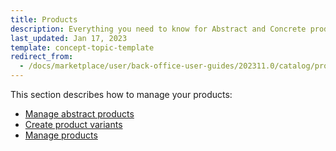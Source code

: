 ```yaml
---
title: Products
description: Everything you need to know for Abstract and Concrete products within your Spryker Marketplace based projects.
last_updated: Jan 17, 2023
template: concept-topic-template
redirect_from:
  - /docs/marketplace/user/back-office-user-guides/202311.0/catalog/products/products.html
---
```

This section describes how to manage your products:
- [Manage abstract products](/docs/pbc/all/product-information-management/latest/marketplace/manage-in-the-back-office/products/abstract-products/abstract-products.html)
- [Create product variants](/docs/pbc/all/product-information-management/latest/marketplace/manage-in-the-back-office/products/create-product-variants.html)
- [Manage products](/docs/pbc/all/product-information-management/latest/marketplace/manage-in-the-back-office/products/manage-products.html)
